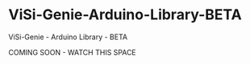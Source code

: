 # ViSi-Genie-Arduino-Library-BETA
ViSi-Genie - Arduino Library - BETA

COMING SOON - WATCH THIS SPACE
